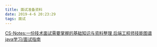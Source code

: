 ```yaml
---
title: 面试准备资料
date: 2019-4-6 20:23:29
tags: 面试 
---
```


[CS-Notes:一份技术面试需要掌握的基础知识与资料整理
](https://cyc2018.github.io/CS-Notes/#/)
[后端工程师技能图谱](https://github.com/xingshaocheng/architect-awesome)
[java学习/面试指南](https://github.com/Snailclimb/JavaGuide)

